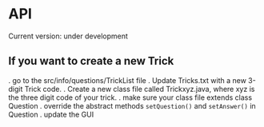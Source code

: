 API
===

Current version: under development

If you want to create a new Trick
----------------------------------

. go to the src/info/questions/TrickList file
. Update Tricks.txt with a new 3-digit Trick code.
. Create a new class file called Trickxyz.java, where xyz is the three digit code of your trick.
. make sure your class file extends class Question
. override the abstract methods <code>setQuestion()</code> and <code>setAnswer()</code> in Question
. update the GUI